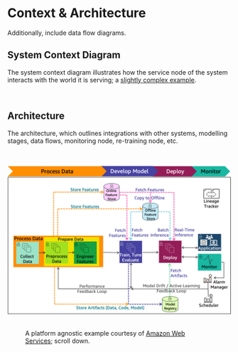 # Context & Architecture

Additionally, include data flow diagrams.

## System Context Diagram

The system context diagram illustrates how the service node of the system interacts with the world it is serving; a 
[slightly complex example](https://docs.conda.io/projects/conda/en/4.14.x/architecture.html#level-1-context).

<br>

## Architecture

The architecture, which outlines integrations with other systems, modelling stages, data flows, monitoring node, 
re-training node, etc.

<br>
<br>

<img class="small" alt="ML" src="../../assets/images/collection/ml-lifecycle.png" />

<br>
<br>

<figure>
<figcaption>A platform agnostic example courtesy of <a href="https://docs.aws.amazon.com/wellarchitected/latest/machine-learning-lens/ml-lifecycle-architecture-diagram.html" target="_blank"><span style="text-decoration: underline dotted;">Amazon Web Services</span></a>; scroll down.
</figcaption>
</figure>

<br>
<br>

<br>
<br>

<br>
<br>

<br>
<br>
